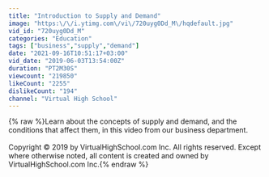 ```yaml
---
title: "Introduction to Supply and Demand"
image: "https:\/\/i.ytimg.com\/vi\/720uyg0Dd_M\/hqdefault.jpg"
vid_id: "720uyg0Dd_M"
categories: "Education"
tags: ["business","supply","demand"]
date: "2021-09-16T10:51:17+03:00"
vid_date: "2019-06-03T13:54:00Z"
duration: "PT2M30S"
viewcount: "219850"
likeCount: "2255"
dislikeCount: "194"
channel: "Virtual High School"
---
```

{% raw %}Learn about the concepts of supply and demand, and the conditions that affect them, in this video from our business department.<br /><br />Copyright © 2019 by VirtualHighSchool.com Inc. All rights reserved. Except where otherwise noted, all content is created and owned by VirtualHighSchool.com Inc.{% endraw %}
